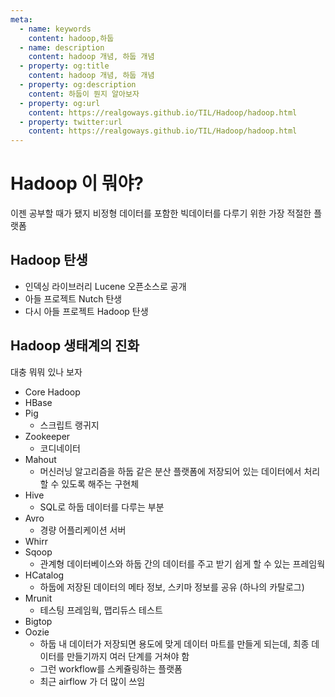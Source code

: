 ```yaml
---
meta:
  - name: keywords
    content: hadoop,하둡
  - name: description
    content: hadoop 개념, 하둡 개념
  - property: og:title
    content: hadoop 개념, 하둡 개념
  - property: og:description
    content: 하둡이 뭔지 알아보자
  - property: og:url
    content: https://realgoways.github.io/TIL/Hadoop/hadoop.html
  - property: twitter:url
    content: https://realgoways.github.io/TIL/Hadoop/hadoop.html
---
```


# Hadoop 이 뭐야?

이젠 공부할 때가 됐지
비정형 데이터를 포함한 빅데이터를 다루기 위한 가장 적절한 플랫폼

## Hadoop 탄생

- 인덱싱 라이브러리 Lucene 오픈소스로 공개
- 아들 프로젝트 Nutch 탄생
- 다시 아들 프로젝트 Hadoop 탄생

## Hadoop 생태계의 진화

대충 뭐뭐 있나 보자

- Core Hadoop
- HBase
- Pig
  - 스크립트 랭귀지
- Zookeeper
  - 코디네이터
- Mahout
  - 머신러닝 알고리즘을 하둡 같은 분산 플랫폼에 저장되어 있는 데이터에서 처리할 수 있도록 해주는 구현체
- Hive
  - SQL로 하둡 데이터를 다루는 부분
- Avro
  - 경량 어플리케이션 서버
- Whirr
- Sqoop
  - 관계형 데이터베이스와 하둡 간의 데이터를 주고 받기 쉽게 할 수 있는 프레임웍
- HCatalog
  - 하둡에 저장된 데이터의 메타 정보, 스키마 정보를 공유 (하나의 카탈로그)
- Mrunit
  - 테스팅 프레임웍, 맵리듀스 테스트
- Bigtop
- Oozie
  - 하둡 내 데이터가 저장되면 용도에 맞게 데이터 마트를 만들게 되는데, 최종 데이터를 만들기까지 여러 단계를 거쳐야 함
  - 그런 workflow를 스케쥴링하는 플랫폼
  - 최근 airflow 가 더 많이 쓰임
